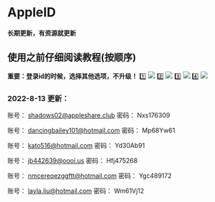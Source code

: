 # AppleID
**长期更新，有资源就更新**

## 使用之前仔细阅读教程(按顺序)
**重要：登录id的时候，选择其他选项，不升级！**
1️⃣
![](https://suo.yt/hQ7M33Q)
2️⃣
![](https://suo.yt/jYmfVqa)
3️⃣
![](https://suo.yt/FzLUd4R)
4️⃣
![](https://suo.yt/cbffnHN)


### 2022-8-13 更新：
  
账号：
shadows02@appleshare.club
密码：
Nxs176309

账号：
dancingbailey101@hotmail.com
密码：
Mp68Yw61

账号：
kato516@hotmail.com
密码：
Yd30Ab91

账号：
jb442639@oooi.us
密码：
Hfj475268

账号：
nmcereqezggftt@hotmail.com
密码：
Ygc489172

账号：
layla.liu@hotmail.com
密码：
Wm61Vj12

